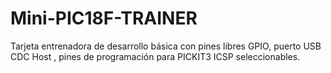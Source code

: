 # Mini-PIC18F-TRAINER
Tarjeta entrenadora de desarrollo básica con pines libres GPIO, puerto USB CDC Host , pines de programación para PICKIT3 ICSP seleccionables.

